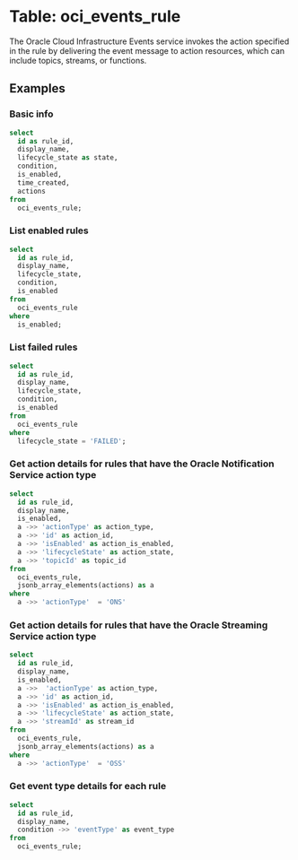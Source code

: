 # Table: oci_events_rule

The Oracle Cloud Infrastructure Events service invokes the action specified in the rule by delivering the event message to action resources, which can include topics, streams, or functions.

## Examples

### Basic info

```sql
select
  id as rule_id,
  display_name,
  lifecycle_state as state,
  condition,
  is_enabled,
  time_created,
  actions
from
  oci_events_rule;
```

### List enabled rules

```sql
select
  id as rule_id,
  display_name,
  lifecycle_state,
  condition,
  is_enabled
from
  oci_events_rule
where
  is_enabled;
```

### List failed rules

```sql
select
  id as rule_id,
  display_name,
  lifecycle_state,
  condition,
  is_enabled
from
  oci_events_rule
where
  lifecycle_state = 'FAILED';
```

### Get action details for rules that have the Oracle Notification Service action type

```sql
select
  id as rule_id,
  display_name,
  is_enabled,
  a ->> 'actionType' as action_type,
  a ->> 'id' as action_id,
  a ->> 'isEnabled' as action_is_enabled,
  a ->> 'lifecycleState' as action_state,
  a ->> 'topicId' as topic_id
from
  oci_events_rule,
  jsonb_array_elements(actions) as a
where
  a ->> 'actionType'  = 'ONS'
```

### Get action details for rules that have the Oracle Streaming Service action type

```sql
select
  id as rule_id,
  display_name,
  is_enabled,
  a ->>  'actionType' as action_type,
  a ->> 'id' as action_id,
  a ->> 'isEnabled' as action_is_enabled,
  a ->> 'lifecycleState' as action_state,
  a ->> 'streamId' as stream_id
from
  oci_events_rule,
  jsonb_array_elements(actions) as a
where
  a ->> 'actionType'  = 'OSS'
```

### Get event type details for each rule

```sql
select
  id as rule_id,
  display_name,
  condition ->> 'eventType' as event_type
from
  oci_events_rule;
```
